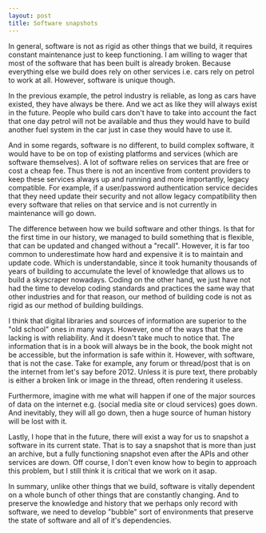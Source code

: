 ```yaml
---
layout: post
title: Software snapshots
---
```

In general, software is not as rigid as other things that we build, it requires constant maintenance just to keep functioning. I am willing to wager that most of the software that has been built is already broken. Because everything else we build does rely on other services i.e. cars rely on petrol to work at all. However, software is unique though.

In the previous example, the petrol industry is reliable, as long as cars have existed, they have always be there. And we act as like they will always exist in the future. People who build cars don't have to take into account the fact that one day petrol will not be available and thus they would have to build another fuel system in the car just in case they would have to use it.

And in some regards, software is no different, to build complex software, it would have to be on top of existing platforms and services (which are software themselves). A lot of software relies on services that are free or cost a cheap fee. Thus there is not an incentive from content providers to keep these services always up and running and more importantly, legacy compatible. For example, if a user/password authentication service decides that they need update their security and not allow legacy compatibility then every software that relies on that service and is not currently in maintenance will go down.

The difference between how we build software and other things. Is that for the first time in our history, we managed to build something that is flexible, that can be updated and changed without a "recall". However, it is far too common to underestimate how hard and expensive it is to maintain and update code. Which is understandable, since it took humanity thousands of years of building to accumulate the level of knowledge that allows us to build a skyscraper nowadays. Coding on the other hand, we just have not had the time to develop coding standards and practices the same way that other industries and for that reason, our method of building code is not as rigid as our method of building buildings.

I think that digital libraries and sources of information are superior to the "old school" ones in many ways. However, one of the ways that the are lacking is with reliability. And it doesn't take much to notice that. The information that is in a book will always be in the book, the book might not be accessible, but the information is safe within it. However, with software, that is not the case. Take for example, any forum or thread/post that is on the internet from let's say before 2012. Unless it is pure text, there probably is either a broken link or image in the thread, often rendering it useless.

Furthermore, imagine with me what will happen if one of the major sources of data on the internet e.g. (social media site or cloud services) goes down. And inevitably, they will all go down, then a huge source of human history will be lost with it.

Lastly, I hope that in the future, there will exist a way for us to snapshot a software in its current state. That is to say a snapshot that is more than just an archive, but a fully functioning snapshot even after the APIs and other services are down. Off course, I don't even know how to begin to approach this problem, but I still think it is critical that we work on it asap.

In summary, unlike other things that we build, software is vitally dependent on a whole bunch of other things that are constantly changing. And to preserve the knowledge and history that we perhaps only record with software, we need to develop "bubble" sort of environments that preserve the state of software and all of it's dependencies.
